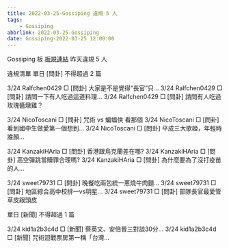 ```yaml
---
title: 2022-03-25-Gossiping 違規 5 人
tags:
    - Gossiping
abbrlink: 2022-03-25-Gossiping
date: Gossiping-2022-03-25 12:00:00
---
```

Gossiping 板 [板規連結](https://www.ptt.cc/bbs/Gossiping/M.1637425085.A.07D.html)
昨天違規 5 人
<!-- more -->

違規清單
單日 [問卦] 不得超過 2 篇

3/24 Ralfchen0429 □ [問卦] 大家是不是覺得“長官”只…
3/24 Ralfchen0429 □ [問卦] 請問一下有人吃過這道料理…
3/24 Ralfchen0429 □ [問卦] 請問有人吃過玫瑰醬燉雞？

3/24 NicoToscani □ [問卦] 咒術 vs 蝙蝠俠 看那個
3/24 NicoToscani □ [問卦] 看到國中生做愛第一個想到…
3/24 NicoToscani □ [問卦] 平成三大歌姬，年輕時誰顏…

3/24 KanzakiHAria □ [問卦] 香港跟烏克蘭差在哪?
3/24 KanzakiHAria □ [問卦] 高空彈跳當贖罪合理嗎?
3/24 KanzakiHAria □ [問卦] 為什麼要為了沒打疫苗的人…

3/24 sweet79731 □ [問卦] 晚餐吃兩包統一蔥燒牛肉麵…
3/24 sweet79731 □ [問卦] 地區綜合高中校排一vs明星…
3/24 sweet79731 □ [問卦] 部隊長官最愛管草皮跟頭皮

單日 [新聞] 不得超過 1 篇

3/24 kid1a2b3c4d □ [新聞] 蔡英文、安倍晉三對談30分…
3/24 kid1a2b3c4d □ [新聞] 咒術迴戰票房第一稱「台灣…